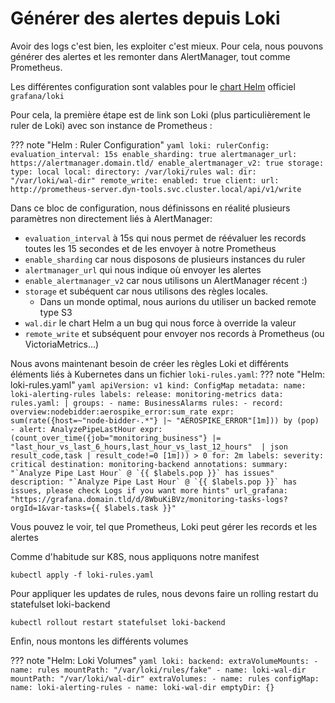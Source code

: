 # Générer des alertes depuis Loki

Avoir des logs c'est bien, les exploiter c'est mieux. Pour cela, nous pouvons générer des alertes et les remonter dans AlertManager, tout comme Prometheus.

Les différentes configuration sont valables pour le [chart Helm](https://github.com/grafana/loki/tree/main/production/helm/loki) officiel `grafana/loki`

Pour cela, la première étape est de link son Loki (plus particulièrement le ruler de Loki) avec son instance de Prometheus :

??? note "Helm : Ruler Configuration"
    ```yaml
    loki:
      rulerConfig:
        evaluation_interval: 15s
        enable_sharding: true
        alertmanager_url: https://alertmanager.domain.tld/
        enable_alertmanager_v2: true
        storage:
          type: local
          local:
            directory: /var/loki/rules
        wal:
          dir: "/var/loki/wal-dir"
        remote_write:
          enabled: true
          client:
            url: http://prometheus-server.dyn-tools.svc.cluster.local/api/v1/write
    ```

Dans ce bloc de configuration, nous définissons en réalité plusieurs paramètres non directement liés à AlertManager:

* `evaluation_interval` à 15s qui nous permet de réévaluer les records toutes les 15 secondes et de les envoyer à notre Prometheus
* `enable_sharding` car nous disposons de plusieurs instances du ruler
* `alertmanager_url` qui nous indique où envoyer les alertes
* `enable_alertmanager_v2` car nous utilisons un AlertManager récent :)
* `storage` et subéquent car nous utilisons des règles locales.
  * Dans un monde optimal, nous aurions du utiliser un backed remote type S3
* `wal.dir` le chart Helm a un bug qui nous force à override la valeur
* `remote_write` et subséquent pour envoyer nos records à Prometheus (ou VictoriaMetrics...)

Nous avons maintenant besoin de créer les règles Loki et différents éléments liés à Kubernetes dans un fichier `loki-rules.yaml`:
??? note "Helm: loki-rules.yaml"
    ```yaml
    apiVersion: v1
    kind: ConfigMap
    metadata:
      name: loki-alerting-rules
      labels:
        release: monitoring-metrics
    data:
      rules.yaml: |
        groups:
          - name: BusinessAlarms
            rules:
              - record: overview:nodebidder:aerospike_error:sum_rate
                expr: sum(rate({host=~"node-bidder-.*"} |~ "AEROSPIKE_ERROR"[1m])) by (pop)
              - alert: AnalyzePipeLastHour
                expr: (count_over_time({job="monitoring_business"} |= "last_hour_vs_last_6_hours,last_hour_vs_last_12_hours"  | json result_code,task | result_code!=0 [1m])) > 0
                for: 2m
                labels:
                  severity: critical
                  destination: monitoring-backend
                annotations:
                  summary: "`Analyze Pipe Last Hour` @ `{{ $labels.pop }}` has issues"
                  description: "`Analyze Pipe Last Hour` @ `{{ $labels.pop }}` has issues, please check Logs if you want more hints"
                  url_grafana: "https://grafana.domain.tld/d/8WbuKiBVz/monitoring-tasks-logs?orgId=1&var-tasks={{ $labels.task }}"
    ```

Vous pouvez le voir, tel que Prometheus, Loki peut gérer les records et les alertes

Comme d'habitude sur K8S, nous appliquons notre manifest

```shell
kubectl apply -f loki-rules.yaml
```

Pour appliquer les updates de rules, nous devons faire un rolling restart du statefulset loki-backend

```shell
kubectl rollout restart statefulset loki-backend
```

Enfin, nous montons les différents volumes

??? note "Helm: Loki Volumes"
    ```yaml
    loki:
      backend:
        extraVolumeMounts:
        - name: rules
          mountPath: "/var/loki/rules/fake"
        - name: loki-wal-dir
          mountPath: "/var/loki/wal-dir"
        extraVolumes:
        - name: rules
          configMap:
            name: loki-alerting-rules
        - name: loki-wal-dir
          emptyDir: {}
    ```
